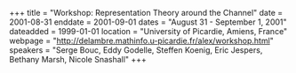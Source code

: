 +++
title = "Workshop: Representation Theory around the Channel"
date = 2001-08-31
enddate = 2001-09-01
dates = "August 31 - September 1, 2001"
dateadded = 1999-01-01
location = "University of Picardie, Amiens, France"
webpage = "http://delambre.mathinfo.u-picardie.fr/alex/workshop.html"
speakers = "Serge Bouc, Eddy Godelle, Steffen Koenig, Eric Jespers, Bethany Marsh, Nicole Snashall"
+++
